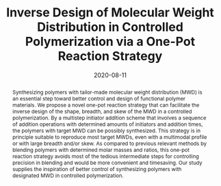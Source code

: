 ---
title: "Inverse Design of Molecular Weight Distribution in Controlled Polymerization via a One-Pot Reaction Strategy"
authors:
- Hong Liu
- Yao-Hong Xue
- 朱有亮
- Feng-Long Gu
- Zhong-Yuan Lu
date: "2020-08-11"
doi: "10.1021/acs.macromol.0c01383"
publish_types: ["期刊文章"]
publication: "Macromolecules"
publication_short: "Macromolecules"
abstract: "Synthesizing polymers with tailor-made molecular weight  distribution (MWD) is an essential step toward better control and design  of functional polymer materials. We propose a novel one-pot reaction  strategy that can facilitate the inverse design of the shape, breadth,  and skew of the MWD in a controlled polymerization. By a multistep  initiator addition scheme that involves a sequence of addition  operations with determined amounts of initiators and addition times, the  polymers with target MWD can be possibly synthesized. This strategy is  in principle suitable to reproduce most target MWDs, even with a  multimodal profile or with large breadth and/or skew. As compared to  previous relevant methods by blending polymers with determined molar  masses and ratios, this one-pot reaction strategy avoids most of the  tedious intermediate steps for controlling precision in blending and  would be more convenient and timesaving. Our study supplies the  inspiration of better control of synthesizing polymers with designated  MWD in controlled polymerization."
url_pdf: "https://doi.org/10.1021/acs.macromol.0c01383"
---
